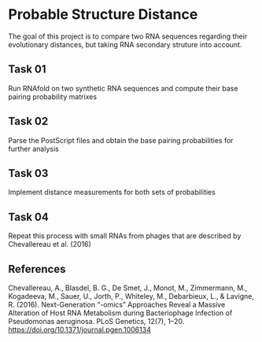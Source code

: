 # Probable Structure Distance
The goal of this project is to compare two RNA sequences regarding their evolutionary distances, but taking RNA secondary struture into account.

## Task 01
Run RNAfold on two synthetic RNA sequences and compute their base pairing probability matrixes

## Task 02
Parse the PostScript files and obtain the base pairing probabilities for further analysis

## Task 03
Implement distance measurements for both sets of probabilities

## Task 04
Repeat this process with small RNAs from phages that are described by Chevallereau et al. (2016)


## References
Chevallereau, A., Blasdel, B. G., De Smet, J., Monot, M., Zimmermann, M., Kogadeeva, M., Sauer, U., Jorth, P., Whiteley, M., Debarbieux, L., & Lavigne, R. (2016). Next-Generation “-omics” Approaches Reveal a Massive Alteration of Host RNA Metabolism during Bacteriophage Infection of Pseudomonas aeruginosa. PLoS Genetics, 12(7), 1–20. https://doi.org/10.1371/journal.pgen.1006134

